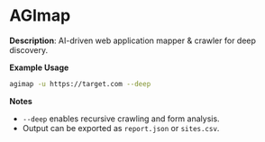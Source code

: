 # AGImap

**Description**: AI-driven web application mapper & crawler for deep discovery.

**Example Usage**
```bash
agimap -u https://target.com --deep
```

**Notes**
- `--deep` enables recursive crawling and form analysis.
- Output can be exported as `report.json` or `sites.csv`.
